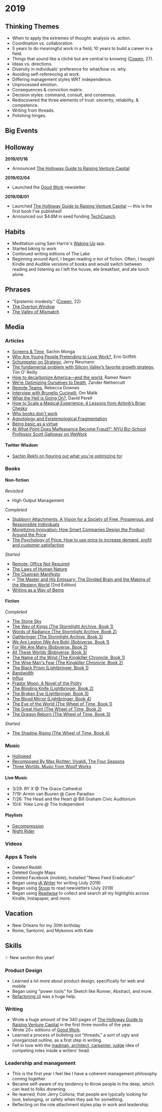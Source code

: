# 2019

## Thinking Themes
- When to apply the extremes of thought: analysis vs. action.
- Coordination vs. collaboration.
- 5 years to do meaningful work in a field; 10 years to build a career in a field.
- Things that sound like a cliché but are central to knowing ([Cowen](https://www.amazon.com/Stubborn-Attachments-Prosperous-Responsible-Individuals/dp/1732265135), 27).
- Ideas vs. directions.
- Diversity in individuals' preference for what/how vs. why.
- Avoiding self-referencing at work.
- Differing management styles WRT independence.
- Unprocessed emotion.
- Consequences & conviction matrix.
- Decision styles: command, consult, and consensus.
- Rediscovered the three elements of trust: sincerity, reliability, & competence.
- Writing from threads. 
- Polishing hinges.

## Big Events

## Holloway
**2019/01/16** 
- Announced [The Holloway Guide to Raising Venture Capital](https://www.holloway.com/g/venture-capital/details)

**2019/02/04**
- Launched the [Good Work](https://goodwork.holloway.com/subscribe) newsletter

**2019/08/01**
  - Launched [The Holloway Guide to Raising Venture Capital](https://www.holloway.com/g/venture-capital/details) — this is the first book I've published!
  - Announced our $4.6M in seed funding [TechCrunch](https://techcrunch.com/2019/08/01/holloway-launches-in-depth-startup-guides-aims-to-rewrite-publishing-with-4-6m-from-nyt-top-tech-investors/).


## Habits
- Meditation using Sam Harris's [Waking Up](https://itunes.apple.com/us/app/waking-up-with-sam-harris/id1307736395) app.
- Started biking to work
- Continued writing editions of The Lake
- Beginning around April, I began reading *a ton* of fiction. Often, I bought Kindle *and* Audible versions of books and would switch between reading and listening as I left the house, ate breakfast, and ate lunch alone.

## Phrases
- "Epistemic modesty." ([Cowen](https://www.amazon.com/Stubborn-Attachments-Prosperous-Responsible-Individuals/dp/1732265135), 22)
- [The Overton Window](https://en.wikipedia.org/wiki/Overton_window)
- [The Valley of Mismatch](https://florentcrivello.com/index.php/2019/04/29/software-the-tough-tomato-principle-and-the-great-weirdening-of-the-world/)

## Media

### Articles
- [Screens & Time](http://sachinmonga.com/post/screens-time), Sachin Monga
- [Why Are Young People Pretending to Love Work?](https://www.nytimes.com/2019/01/26/business/against-hustle-culture-rise-and-grind-tgim.html), Erin Griffith
- [Schumpeter on Strategy](http://reactionwheel.net/2019/01/schumpeter-on-strategy.html), Jerry Neumann
- [The fundamental problem with Silicon Valley’s favorite growth strategy](https://qz.com/1540608/the-problem-with-silicon-valleys-obsession-with-blitzscaling-growth/), Tim O' Reilly
- [How to decarbonize America—and the world](https://techcrunch.com/2019/02/15/how-to-decarbonize-america-and-the-world/), Ramez Naam
- [We’re Optimizing Ourselves to Death](https://medium.com/s/buy-yourself/were-optimizing-ourselves-to-death-d41a3e7cc25a), Zander Nethercutt
- [Remote Teams](https://medium.com/@beccadownes/remote-teams-45038339ac68), Rebecca Downes
- [Interview with Brunello Cucinelli](https://pi.co/brunello-cucinelli-2/), Om Malik
- [What the Hell is Going On?](https://www.perell.com/blog/what-the-hell-is-going-on), David Perell
- [How to Scale a Magical Experience: 4 Lessons from Airbnb’s Brian Chesky](https://medium.com/@reidhoffman/how-to-scale-a-magical-experience-4-lessons-from-airbnbs-brian-chesky-eca0a182f3e3)
- [Why books don't work](https://andymatuschak.org/books/)
- [Agnotology and Epistemological Fragmentation](https://points.datasociety.net/agnotology-and-epistemological-fragmentation-56aa3c509c6b)
- [Being basic as a virtue](https://nadiaeghbal.com/basic)
- [At What Point Does Malfeasance Become Fraud?’: NYU Biz-School Professor Scott Galloway on WeWork](http://nymag.com/intelligencer/2019/10/marketing-expert-scott-galloway-on-wework-and-adam-neumann.html)

#### Twitter Wisdom
- [Sachin Rekhi on figuring out what you're optimizing for](https://twitter.com/sachinrekhi/status/1099432766242865152)

### Books

#### Non-fiction

*Revisited*
- High Output Management

*Completed*
- [Stubborn Attachments: A Vision for a Society of Free, Prosperous, and Responsible Individuals](https://www.amazon.com/Stubborn-Attachments-Prosperous-Responsible-Individuals/dp/1732265135)
- [Monetizing Innovation: How Smart Companies Design the Product Around the Price](https://www.amazon.com/Monetizing-Innovation-Companies-Design-Product/dp/1536631078)
- [The Psychology of Price: How to use price to increase demand, profit and customer satisfaction](https://www.amazon.com/Psychology-Price-increase-customer-satisfaction-ebook/dp/B00AFT2DO2)

*Started*
- [Remote: Office Not Required](https://www.amazon.com/Remote-Office-Required-Jason-Fried/dp/0804137501)
- [The Laws of Human Nature](https://www.amazon.com/gp/product/0525428143)
- [The Cluetrain Manifesto](https://www.amazon.com/gp/product/0465018653)
- 🔥 [The Master and His Emissary: The Divided Brain and the Making of the Western World](https://www.amazon.com/Master-His-Emissary-Divided-Western/dp/0300245920/) (2nd Edition)
- [Writing as a Way of Being](https://www.amazon.com/Writing-Way-Being-Instruction-Sustainability/dp/1612890571)

#### Fiction

*Completed*
- [The Stone Sky](https://www.amazon.com/Stone-Sky-Broken-Earth/dp/0316229245/)
- [The Way of Kings (The Stormlight Archive, Book 1)](https://www.amazon.com/gp/product/B003P2WO5E/)
- [Words of Radiance (The Stormlight Archive, Book 2)](https://www.amazon.com/gp/product/B00DA6YEKS/)
- [Oathbringer (The Stormlight Archive, Book 3)](https://www.amazon.com/gp/product/B01NAWAH85/)
- [We Are Legion (We Are Bob) (Bobiverse, Book 1)](https://www.amazon.com/Are-Legion-Bob-Bobiverse-Book-ebook/dp/B01LWAESYQ/)
- [For We Are Many (Bobiverse, Book 2)](https://www.amazon.com/We-Are-Many-Bobiverse-Book-ebook/dp/B01MZI77C0/)
- [All These Worlds (Bobiverse, Book 3)](https://www.amazon.com/gp/product/B0736185ZL)
- [The Name of the Wind (The Kingkiller Chronicle, Book 1)](https://www.amazon.com/gp/product/B0010SKUYM)
- [The Wise Man's Fear (The Kingkiller Chronicle, Book 2)](https://www.amazon.com/Wise-Mans-Fear-Kingkiller-Chronicle/dp/0756407915)
- [The Black Prism (Lightbringer, Book 1)](https://www.amazon.com/Black-Prism-Lightbringer-Brent-Weeks/dp/0316246271)
- [Bandwidth](https://www.amazon.com/Bandwidth-Analog-Novel-Eliot-Peper/dp/1503954420)
- [Influx](https://www.amazon.com/Influx-Daniel-Suarez/dp/0525953183)
- [Prador Moon: A Novel of the Polity](https://www.amazon.com/Prador-Moon-Polity-Neal-Asher/dp/1597801208)
- [The Blinding Knife (Lightbringer, Book 2)](https://www.amazon.com/Blinding-Knife-Brent-Weeks-2012/dp/B00D825SX6)
- [The Broken Eye (Lightbringer, Book 3)](https://www.amazon.com/Broken-Eye-Lightbringer-Brent-Weeks/dp/0316058963)
- [The Blood Mirror (Lightbringer, Book 4)](https://www.amazon.com/Blood-Mirror-Lightbringer-Brent-Weeks/dp/0316251321)
- [The Eye of the World (The Wheel of Time, Book 1)](https://www.amazon.com/gp/product/B002U3CCYM)
- [The Great Hunt (The Wheel of Time, Book 2)](https://www.amazon.com/gp/product/B002VBV1R2/)
- [The Dragon Reborn (The Wheel of Time, Book 3)](https://www.amazon.com/Dragon-Reborn-Wheel-Time-Book/dp/0812513711)

*Started*
- [The Shadow Rising (The Wheel of Time, Book 4)](https://www.amazon.com/Shadow-Rising-Wheel-Time-Book/dp/0812513738)

### Music
- [Hollowed](https://open.spotify.com/album/0wsiMKyFaOFuLXUybNwCXE?si=MrPsozeGQ7iTloUM342-Ug)
- [Recomposed By Max Richter: Vivaldi, The Four Seasons](https://open.spotify.com/album/0JBT8Sw5eGWC86DCrobOfY?si=2MWGRUb0Q7-RVEEsCtdVHA)
- [Three Worlds: Music from Woolf Works](https://open.spotify.com/album/4fo551Vy3KXbbRxRlVTD9D?si=S8O0K0uURC61h3N_R_ORJg)

#### Live Music
- 3/29: RY X @ The Grace Cathedral
- 7/19: Armin van Buuren @ Cavo Paradiso
- 7/26: The Head and the Heart @ Bill Graham Civic Auditorium
- 10/4: Yoke Lore @ The Independent

#### Playlists
- [Decompression](https://open.spotify.com/playlist/2jMR7IxJnt5OxmgP7n9Q9G?si=G2XRe847T9Cr0i7hvs05Qg)
- [Night Rider](https://open.spotify.com/playlist/37i9dQZF1DX6GJXiuZRisr?si=elbJU_mlRXy2JLtOCg4H6g)

### Videos


### Apps & Tools
- Deleted Reddit
- Deleted Google Maps
- Deleted Facebook (mobile); Installed "News Feed Eradicator"
- Began using [iA Writer](https://ia.net/writer) for writing (July 2019)
- Began using [Stoop](https://stoopinbox.com/) to read newsletters (July 2019)
- Began using [Readwise](https://readwise.io/) to collect and search all my highlights across Kindle, Instapaper, and more.

## Vacation
- New Orleans for my 30th birthday
- Rome, Santorini, and Mykonos with Kate

## Skills
✨ New section this year!

### Product Design
- Learned a lot more about product design, specifically for web and mobile
- Began using "power tools" for Sketch like Runner, Abstract, and more.
- [Refactoring UI](https://refactoringui.com/book) was a huge help. 

### Writing
- Wrote a huge amount of the 340 pages of [The Holloway Guide to Raising Venture Capital](holloway.com/rvc) in the first three months of the year. 
- Wrote 20+ editions of [Good Work](holloway.com/good-work).
- Learned a process of bulleting out "threads," a sort of ugly and unorganized outline, as a first step in writing. 
- Fell in love with the [madman, architect, carpenter, judge](http://www.ut-ie.com/b/b_flowers.html) idea of competing roles inside a writers' head.

### Leadership and management
- This is the first year I feel like I have a coherent management philosophy coming together. 
- Became self-aware of my tendency to throw people in the deep, which can lead to folks drowning.
- Re-learned, from Jerry Collona, that people are typically looking for love, belonging, or safety when they ask for something.
- Reflecting on the role attachment styles play in work and leadership. 
